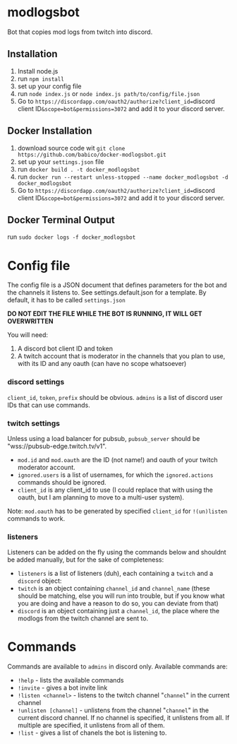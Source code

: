 # modlogsbot
Bot that copies mod logs from twitch into discord.

## Installation
1. Install node.js
2. run `npm install`
3. set up your config file
4. run `node index.js` or `node index.js path/to/config/file.json`
5. Go to `https://discordapp.com/oauth2/authorize?client_id=`discord client ID`&scope=bot&permissions=3072` and add it to your discord server.

## Docker Installation
1. download source code wit `git clone https://github.com/babico/docker-modlogsbot.git`
2. set up your `settings.json` file
3. run `docker build . -t docker_modlogsbot`
4. run `docker run --restart unless-stopped --name docker_modlogsbot -d docker_modlogsbot`
5. Go to `https://discordapp.com/oauth2/authorize?client_id=`discord client ID`&scope=bot&permissions=3072` and add it to your discord server.

## Docker Terminal Output
run `sudo docker logs -f docker_modlogsbot`

# Config file
The config file is a JSON document that defines parameters for the bot and the channels it listens to. See settings.default.json for a template. By default, it has to be called `settings.json`

**DO NOT EDIT THE FILE WHILE THE BOT IS RUNNING, IT WILL GET OVERWRITTEN**

You will need:

1. A discord bot client ID and token
2. A twitch account that is moderator in the channels that you plan to use, with its ID and any oauth (can have no scope whatsoever)

### discord settings
`client_id`, `token`, `prefix` should be obvious. `admins` is a list of discord user IDs that can use commands.

### twitch settings
Unless using a load balancer for pubsub, `pubsub_server` should be "wss://pubsub-edge.twitch.tv/v1".
- `mod.id` and `mod.oauth` are the ID (not name!) and oauth of your twitch moderator account.
- `ignored.users` is a list of usernames, for which the `ignored.actions` commands should be ignored.
- `client_id` is any client_id to use (I could replace that with using the oauth, but I am planning to move to a multi-user system).

Note: `mod.oauth` has to be generated by specified `client_id` for `!(un)listen` commands to work.

### listeners
Listeners can be added on the fly using the commands below and shouldnt be added manually, but for the sake of completeness:

- `listeners` is a list of listeners (duh), each containing a `twitch` and a `discord` object:
- `twitch` is an object containing `channel_id` and `channel_name` (these should be matching, else you will run into trouble, but if you know what you are doing and have a reason to do so, you can deviate from that)
- `discord` is an object containing just a `channel_id`, the place where the modlogs from the twitch channel are sent to.

# Commands
Commands are available to `admins` in discord only.
Available commands are:
- `!help` - lists the available commands
- `!invite` - gives a bot invite link
- `!listen <channel>` - listens to the twitch channel "`channel`" in the current channel
- `!unlisten [channel]` - unlistens from the channel "`channel`" in the current discord channel. If no channel is specified, it unlistens from all. If multiple are specified, it unlistens from all of them.
- `!list` - gives a list of chanels the bot is listening to.

